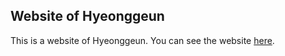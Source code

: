 ## Website of Hyeonggeun
This is a website of Hyeonggeun. You can see the website <a href="www.harooo.com/terminal">here</a>. 